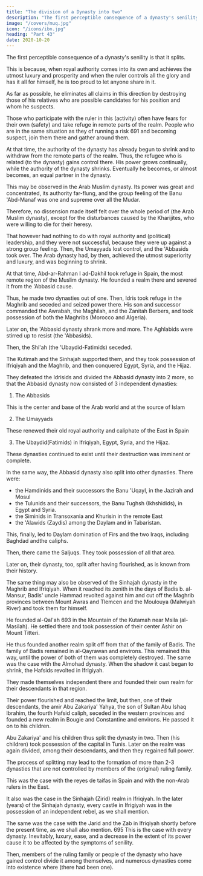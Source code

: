 ```yaml
---
title: "The division of a Dynasty into two"
description: "The first perceptible consequence of a dynasty's senility is that it splits"
image: "/covers/muq.jpg"
icon: "/icons/ibn.jpg"
heading: "Part 43"
date: 2020-10-20
---
```



The first perceptible consequence of a dynasty's senility is that it splits. 

This is because, when royal authority comes into its own and achieves the utmost luxury and prosperity and when the ruler controls all the glory and has it all for himself, he is too proud to let anyone share in it. 

As far as possible, he eliminates all claims in this direction by destroying those of his relatives who are
possible candidates for his position and whom he suspects.

Those who participate with the ruler in this (activity) often have fears for their own (safety) and take refuge in remote parts of the realm. People who are in the same situation as they of running a risk 691 and becoming suspect, join them
there and gather around them. 

At that time, the authority of the dynasty has already begun to shrink and to withdraw from the remote parts of the realm. Thus, the refugee who is related (to the dynasty) gains control there. His power grows
continually, while the authority of the dynasty shrinks. Eventually he becomes, or
almost becomes, an equal partner in the dynasty.

This may be observed in the Arab Muslim dynasty. Its power was great and concentrated, its authority far-flung, and the group feeling of the Banu 'Abd-Manaf was one and supreme over all the Mudar. 

Therefore, no dissension made itself felt over the whole period of (the Arab Muslim dynasty), except for the disturbances
caused by the Kharijites, who were willing to die for their heresy. 

That however had nothing to do with royal authority and (political) leadership, and they were not
successful, because they were up against a strong group feeling. Then, the Umayyads lost control, and the 'Abbasids took over. The Arab dynasty had, by then, achieved the utmost superiority and luxury, and was beginning to shrink. 

At that time, Abd-ar-Rahman I ad-Dakhil took refuge in Spain, the most remote region of the Muslim dynasty. He founded a realm there and severed it from the 'Abbasid cause. 

Thus, he made two dynasties out of one. Then, Idris took refuge in the Maghrib and seceded and seized power there. His son and successor commanded the Awrabah, the Maghilah, and the Zanitah Berbers, and took possession of both the
Maghribs (Morocco and Algeria).

Later on, the 'Abbasid dynasty shrank more and more. The Aghlabids were stirred up to resist (the 'Abbasids). 

Then, the Shi'ah (the 'Ubaydid-Fatimids) seceded.

The Kutimah and the Sinhajah supported them, and they took possession of Ifriqiyah and the Maghrib, and then conquered Egypt, Syria, and the Hijaz. 

They defeated the Idrisids and divided the Abbasid dynasty into 2 more, so that the Abbasid dynasty now consisted of 3 independent dynasties: 

1. The Abbasids

This is the center and base of the Arab world and at the source of Islam

2. The Umayyads

These renewed their old royal authority and caliphate of the East in Spain

3. The Ubaydid(Fatimids) in Ifriqiyah, Egypt, Syria, and the Hijaz. 

These dynasties continued to exist until their destruction was imminent or complete.


In the same way, the Abbasid dynasty also split into other dynasties. There were:
- the Hamdinids and their successors the Banu 'Uqayl, in the Jazirah and Mosul
- the Tulunids and their successors, the Banu Tughsh (Ikhshidids), in Egypt and Syria. 
- the Siminids in Transoxania and Khurisin in the remote East
- the 'Alawids (Zaydis) among the Daylam and in Tabaristan. 

This, finally, led to Daylam domination of Firs and the two Iraqs, including Baghdad andthe caliphs. 

Then, there came the Saljuqs. They took possession of all that area.

Later on, their dynasty, too, split after having flourished, as is known from their
history.

The same thing may also be observed of the Sinhajah dynasty in the Maghrib and Ifriqiyah. When it reached its zenith in the days of Badis b. al-Mansur, <!-- 692 --> Badis' uncle Hammad revolted against him and cut off the Maghrib provinces
between Mount Awras and Tlemcen and the Moulouya (Malwiyah River) and took them for himself. 

He founded al-Qal'ah 693 in the Mountain of the Kutamah near Msila (al-Masilah). He settled there and took possession of their center Ashir on Mount Titteri. 

He thus founded another realm split off from that of the family of Badis. The family of Badis remained in al-Qayrawan and environs. This remained this way, until the power of both of them was completely destroyed.
The same was the case with the Almohad dynasty. When the shadow it cast
began to shrink, the Hafsids revolted in Ifrigiyah. 

They made themselves independent there and founded their own realm for their descendants in that region.

Their power flourished and reached the limit, but then, one of their descendants, the amir Abu Zakariya' Yahya, the son of Sultan Abu Ishaq Ibrahim, the fourth Hafsid caliph, seceded in the western provinces and founded a new realm in Bougie and
Constantine and environs. He passed it on to his children. 

Abu Zakariya' and his children thus split the dynasty in two. Then (his children) took possession of the capital in Tunis. Later on the realm was again divided, among their descendants, and then they regained full power.

The process of splitting may lead to the formation of more than 2-3 dynasties that are not controlled by members of the (original) ruling family. 

This was the case with the reyes de taifas in Spain and with the non-Arab rulers in the East. 

It also was the case in the Sinhajah (Zirid) realm in Ifriqiyah. In the later (years) of the Sinhajah dynasty, every castle in Ifrigiyah was in the possession of an independent rebel, as we shall mention. <!-- 694 --> 

The same was the case with the Jarid and the Zab in Ifriqiyah shortly before the present time, as we shall also mention. 695
This is the case with every dynasty. Inevitably, luxury, ease, and a decrease
in the extent of its power cause it to be affected by the symptoms of senility. 

Then, members of the ruling family or people of the dynasty who have gained control divide it among themselves, and numerous dynasties come into existence where (there had been one).

<!-- God inherits the earth and whomever is upon it. -->